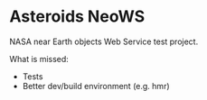 # Asteroids NeoWS

NASA near Earth objects Web Service test project.

What is missed:

* Tests
* Better dev/build environment (e.g. hmr)
